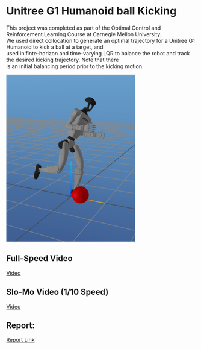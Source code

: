 # Unitree G1 Humanoid ball Kicking

This project was completed as part of the Optimal Control and Reinforcement Learning Course at Carnegie Mellon University. \
We used direct collocation to generate an optimal trajectory for a Unitree G1 Humanoid to kick a ball at a target, and \
used inifinte-horizon and time-varying LQR to balance the robot and track the desired kicking trajectory. Note that there \
is an initial balancing period prior to the kicking motion.

![Alt text](images/kicking_1.png)

## Full-Speed Video
[Video](https://drive.google.com/file/d/1Anm-PQDVrlT_3DAqsTWmSxrEJd11BrYt/view?usp=sharing)

## Slo-Mo Video (1/10 Speed)
[Video](https://drive.google.com/file/d/1aFUna-hNU-9kaRbgaetrFXdllspUzQgw/view?usp=sharing)

## Report:
[Report Link](https://drive.google.com/file/d/1GU4XM4nMZlzUPQYEkmTB_TG7RNC7VwWu/view?usp=drive_link)





